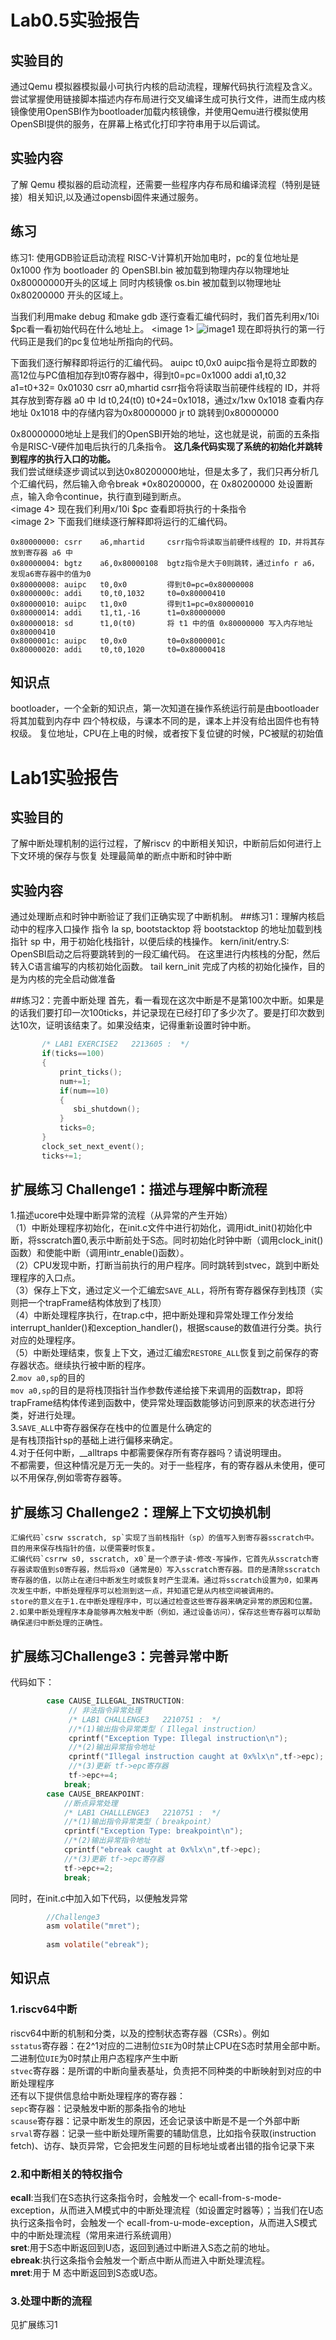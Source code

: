 # Lab0.5实验报告
## 实验目的
通过Qemu 模拟器模拟最小可执行内核的启动流程，理解代码执行流程及含义。尝试掌握使用链接脚本描述内存布局进行交叉编译生成可执行文件，进而生成内核镜像使用OpenSBI作为bootloader加载内核镜像，并使用Qemu进行模拟使用OpenSBI提供的服务，在屏幕上格式化打印字符串用于以后调试。

## 实验内容
了解 Qemu 模拟器的启动流程，还需要一些程序内存布局和编译流程（特别是链接）相关知识,以及通过opensbi固件来通过服务。

## 练习
   练习1: 使用GDB验证启动流程
   RISC-V计算机开始加电时，pc的复位地址是0x1000
   作为 bootloader 的 OpenSBI.bin 被加载到物理内存以物理地址 0x80000000开头的区域上
   同时内核镜像 os.bin 被加载到以物理地址 0x80200000 开头的区域上。

   当我们利用make debug 和make gdb 逐行查看汇编代码时，我们首先利用x/10i $pc看一看初始代码在什么地址上。
	<image 1>
 	![image1](image1-lab0_1.png)
   现在即将执行的第一行代码正是我们的pc复位地址所指向的代码。

   下面我们逐行解释即将运行的汇编代码。
	auipc t0,0x0      auipc指令是将立即数的高12位与PC值相加存到t0寄存器中，得到t0=pc=0x1000
	addi  a1,t0,32	  a1=t0+32= 0x01030
	csrr  a0,mhartid  csrr指令将读取当前硬件线程的 ID，并将其存放到寄存器 a0 中
	ld    t0,24(t0)	  t0+24=0x1018，通过x/1xw 0x1018 查看内存地址 0x1018 中的存储内容为0x80000000
	jr    t0          跳转到0x80000000
	
0x80000000地址上是我们的OpenSBI开始的地址，这也就是说，前面的五条指令是RISC-V硬件加电后执行的几条指令。
__这几条代码实现了系统的初始化并跳转到程序的执行入口的功能。__ 	
我们尝试继续逐步调试以到达0x80200000地址，但是太多了，我们只再分析几个汇编代码，然后输入命令break *0x80200000，在 0x80200000 处设置断点，输入命令continue，执行直到碰到断点。<br>
<image 4>
现在我们利用x/10i $pc 查看即将执行的十条指令<br>
<image 2>
	下面我们继续逐行解释即将运行的汇编代码。<br>
 ```  
0x80000000:	csrr	a6,mhartid     csrr指令将读取当前硬件线程的 ID，并将其存放到寄存器 a6 中  
0x80000004:	bgtz	a6,0x80000108  bgtz指令是大于0则跳转，通过info r a6，发现a6寄存器中的值为0  
0x80000008:	auipc	t0,0x0		   得到t0=pc=0x80000008  
0x8000000c:	addi	t0,t0,1032	   t0=0x80000410  
0x80000010:	auipc	t1,0x0		   得到t1=pc=0x80000010  
0x80000014:	addi	t1,t1,-16	   t1=0x80000000  
0x80000018:	sd		t1,0(t0)	   将 t1 中的值 0x80000000 写入内存地址 0x80000410  
0x8000001c:	auipc	t0,0x0		   t0=0x8000001c  
0x80000020:	addi	t0,t0,1020	   t0=0x80000418
```
## 知识点
bootloader，一个全新的知识点，第一次知道在操作系统运行前是由bootloader将其加载到内存中
四个特权级，与课本不同的是，课本上并没有给出固件也有特权级。
复位地址，CPU在上电的时候，或者按下复位键的时候，PC被赋的初始值
     	

# Lab1实验报告  
## 实验目的
了解中断处理机制的运行过程，了解riscv 的中断相关知识，中断前后如何进行上下文环境的保存与恢复
处理最简单的断点中断和时钟中断
## 实验内容
通过处理断点和时钟中断验证了我们正确实现了中断机制。
##练习1：理解内核启动中的程序入口操作
	指令 la sp, bootstacktop 将 bootstacktop 的地址加载到栈指针 sp 中，用于初始化栈指针，以便后续的栈操作。
	kern/init/entry.S: OpenSBI启动之后将要跳转到的一段汇编代码。
	在这里进行内核栈的分配，然后转入C语言编写的内核初始化函数。
	tail kern_init 完成了内核的初始化操作，目的是为内核的完全启动做准备    

##练习2：完善中断处理
	首先，看一看现在这次中断是不是第100次中断。如果是的话我们要打印一次100ticks，并记录现在已经打印了多少次了。要是打印次数到达10次，证明该结束了。如果没结束，记得重新设置时钟中断。
```c
       /* LAB1 EXERCISE2   2213605 :  */
	   if(ticks==100)
       {
           print_ticks();
           num+=1;
           if(num==10)
           {
              sbi_shutdown();
           }
           ticks=0;
       }
       clock_set_next_event();
       ticks+=1;
```
## 扩展练习 Challenge1：描述与理解中断流程  
1.描述ucore中处理中断异常的流程（从异常的产生开始）  
    （1）中断处理程序初始化，在init.c文件中进行初始化，调用idt_init()初始化中断，将sscratch置0,表示中断前处于S态。同时初始化时钟中断（调用clock_init()函数）和使能中断（调用intr_enable()函数）。  
    （2）CPU发现中断，打断当前执行的用户程序。同时跳转到stvec，跳到中断处理程序的入口点。  
    （3）保存上下文，通过定义一个汇编宏`SAVE_ALL`，将所有寄存器保存到栈顶（实则把一个trapFrame结构体放到了栈顶）  
    （4）中断处理程序执行，在trap.c中，把中断处理和异常处理工作分发给interrupt_hanlder()和exception_handler()，根据scause的数值进行分类。执行对应的处理程序。  
    （5）中断处理结束，恢复上下文，通过汇编宏`RESTORE_ALL`恢复到之前保存的寄存器状态。继续执行被中断的程序。  
2.`mov a0,sp`的目的  
    `mov a0,sp`的目的是将栈顶指针当作参数传递给接下来调用的函数trap，即将trapFrame结构体传递到函数中，使异常处理函数能够访问到原来的状态进行分类，好进行处理。  
3.`SAVE_ALL`中寄存器保存在栈中的位置是什么确定的  
    是有栈顶指针sp的基础上进行偏移来确定。  
4.对于任何中断，\_\_alltraps 中都需要保存所有寄存器吗？请说明理由。  
    不都需要，但这种情况是万无一失的。对于一些程序，有的寄存器从未使用，便可以不用保存,例如零寄存器等。
## 扩展练习 Challenge2：理解上下文切换机制
    汇编代码`csrw sscratch, sp`实现了当前栈指针（sp）的值写入到寄存器sscratch中。目的用来保存栈指针的值，以便需要时恢复。  
    汇编代码`csrrw s0, sscratch, x0`是一个原子读-修改-写操作，它首先从sscratch寄存器读取值到s0寄存器，然后将x0（通常是0）写入sscratch寄存器。目的是清除sscratch寄存器的值，以防止在递归中断发生时或恢复时产生混淆。通过将sscratch设置为0，如果再次发生中断，中断处理程序可以检测到这一点，并知道它是从内核空间被调用的。  
    store的意义在于1.在中断处理程序中，可以通过检查这些寄存器来确定异常的原因和位置。2.如果中断处理程序本身能够再次触发中断（例如，通过设备访问），保存这些寄存器可以帮助确保递归中断处理的正确性。  
## 扩展练习Challenge3：完善异常中断
代码如下：  
```c
        case CAUSE_ILLEGAL_INSTRUCTION:
             // 非法指令异常处理
             /* LAB1 CHALLENGE3   2210751 :  */
             //*(1)输出指令异常类型（ Illegal instruction）
             cprintf("Exception Type: Illegal instruction\n");
             //*(2)输出异常指令地址
             cprintf("Illegal instruction caught at 0x%lx\n",tf->epc);
             //*(3)更新 tf->epc寄存器
             tf->epc+=4;
            break;
        case CAUSE_BREAKPOINT:
            //断点异常处理
            /* LAB1 CHALLLENGE3   2210751 :  */
            //*(1)输出指令异常类型（ breakpoint）
            cprintf("Exception Type: breakpoint\n");
            //*(2)输出异常指令地址
            cprintf("ebreak caught at 0x%lx\n",tf->epc);
            //*(3)更新 tf->epc寄存器
            tf->epc+=2;
            break;
```  
同时，在init.c中加入如下代码，以便触发异常
```c
        //Challenge3
        asm volatile("mret");
    
        asm volatile("ebreak");
```
## 知识点
### 1.riscv64中断  
riscv64中断的机制和分类，以及的控制状态寄存器（CSRs）。例如  
`sstatus`寄存器：在2^1对应的二进制位`SIE`为0时禁止CPU在S态时禁用全部中断。二进制位`UIE`为0时禁止用户态程序产生中断  
`stvec`寄存器：是所谓的中断向量表基址，负责把不同种类的中断映射到对应的中断处理程序  
还有以下提供信息给中断处理程序的寄存器：  
`sepc`寄存器：记录触发中断的那条指令的地址  
`scause`寄存器：记录中断发生的原因，还会记录该中断是不是一个外部中断  
`srval`寄存器：记录一些中断处理所需要的辅助信息，比如指令获取(instruction fetch)、访存、缺页异常，它会把发生问题的目标地址或者出错的指令记录下来  
### 2.和中断相关的特权指令  
**ecall**:当我们在S态执行这条指令时，会触发一个 ecall-from-s-mode-exception，从而进入M模式中的中断处理流程（如设置定时器等）；当我们在U态执行这条指令时，会触发一个 ecall-from-u-mode-exception，从而进入S模式中的中断处理流程（常用来进行系统调用）  
**sret**:用于S态中断返回到U态，返回到通过中断进入S态之前的地址。  
**ebreak**:执行这条指令会触发一个断点中断从而进入中断处理流程。  
**mret**:用于 M 态中断返回到S态或U态。  
### 3.处理中断的流程  
见扩展练习1  
